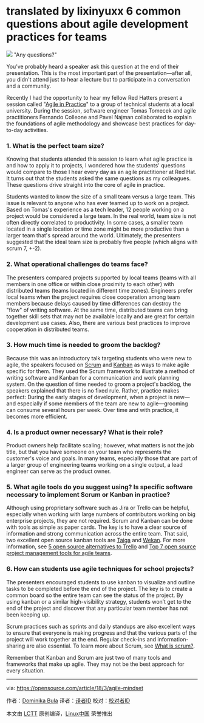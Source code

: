 translated by lixinyuxx
6 common questions about agile development practices for teams
======

![](https://opensource.com/sites/default/files/styles/image-full-size/public/lead-images/collab-team-pair-programming-code-keyboard.png?itok=kBeRTFL1)
"Any questions?"

You’ve probably heard a speaker ask this question at the end of their presentation. This is the most important part of the presentation—after all, you didn't attend just to hear a lecture but to participate in a conversation and a community.

Recently I had the opportunity to hear my fellow Red Hatters present a session called "[Agile in Practice][1]" to a group of technical students at a local university. During the session, software engineer Tomas Tomecek and agile practitioners Fernando Colleone and Pavel Najman collaborated to explain the foundations of agile methodology and showcase best practices for day-to-day activities.

### 1\. What is the perfect team size?

Knowing that students attended this session to learn what agile practice is and how to apply it to projects, I wondered how the students' questions would compare to those I hear every day as an agile practitioner at Red Hat. It turns out that the students asked the same questions as my colleagues. These questions drive straight into the core of agile in practice.

Students wanted to know the size of a small team versus a large team. This issue is relevant to anyone who has ever teamed up to work on a project. Based on Tomas's experience as a tech leader, 12 people working on a project would be considered a large team. In the real world, team size is not often directly correlated to productivity. In some cases, a smaller team located in a single location or time zone might be more productive than a larger team that's spread around the world. Ultimately, the presenters suggested that the ideal team size is probably five people (which aligns with scrum 7, +-2).

### 2\. What operational challenges do teams face?

The presenters compared projects supported by local teams (teams with all members in one office or within close proximity to each other) with distributed teams (teams located in different time zones). Engineers prefer local teams when the project requires close cooperation among team members because delays caused by time differences can destroy the "flow" of writing software. At the same time, distributed teams can bring together skill sets that may not be available locally and are great for certain development use cases. Also, there are various best practices to improve cooperation in distributed teams.

### 3\. How much time is needed to groom the backlog?

Because this was an introductory talk targeting students who were new to agile, the speakers focused on [Scrum][2] and [Kanban][3] as ways to make agile specific for them. They used the Scrum framework to illustrate a method of writing software and Kanban for a communication and work planning system. On the question of time needed to groom a project's backlog, the speakers explained that there is no fixed rule. Rather, practice makes perfect: During the early stages of development, when a project is new—and especially if some members of the team are new to agile—grooming can consume several hours per week. Over time and with practice, it becomes more efficient.

### 4\. Is a product owner necessary? What is their role?

Product owners help facilitate scaling; however, what matters is not the job title, but that you have someone on your team who represents the customer's voice and goals. In many teams, especially those that are part of a larger group of engineering teams working on a single output, a lead engineer can serve as the product owner.

### 5\. What agile tools do you suggest using? Is specific software necessary to implement Scrum or Kanban in practice?

Although using proprietary software such as Jira or Trello can be helpful, especially when working with large numbers of contributors working on big enterprise projects, they are not required. Scrum and Kanban can be done with tools as simple as paper cards. The key is to have a clear source of information and strong communication across the entire team. That said, two excellent open source kanban tools are [Taiga][4] and [Wekan][5]. For more information, see [5 open source alternatives to Trello][6] and [Top 7 open source project management tools for agile teams][7].

### 6\. How can students use agile techniques for school projects?

The presenters encouraged students to use kanban to visualize and outline tasks to be completed before the end of the project. The key is to create a common board so the entire team can see the status of the project. By using kanban or a similar high-visibility strategy, students won’t get to the end of the project and discover that any particular team member has not been keeping up.

Scrum practices such as sprints and daily standups are also excellent ways to ensure that everyone is making progress and that the various parts of the project will work together at the end. Regular check-ins and information-sharing are also essential. To learn more about Scrum, see [What is scrum?][8].

Remember that Kanban and Scrum are just two of many tools and frameworks that make up agile. They may not be the best approach for every situation.

--------------------------------------------------------------------------------

via: https://opensource.com/article/18/3/agile-mindset

作者：[Dominika Bula][a]
译者：[译者ID](https://github.com/译者ID)
校对：[校对者ID](https://github.com/校对者ID)

本文由 [LCTT](https://github.com/LCTT/TranslateProject) 原创编译，[Linux中国](https://linux.cn/) 荣誉推出

[a]:https://opensource.com/users/dominika
[1]:http://zijemeit.cz/sessions/agile-in-practice/
[2]:https://www.scrum.org/resources/what-is-scrum
[3]:https://en.wikipedia.org/wiki/Kanban
[4]:https://taiga.io/
[5]:https://wekan.github.io/
[6]:https://opensource.com/alternatives/trello
[7]:https://opensource.com/article/18/2/agile-project-management-tools
[8]:https://opensource.com/resources/scrum
